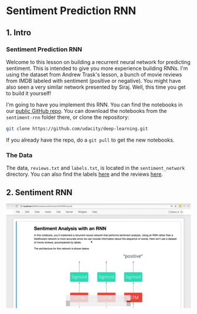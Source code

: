 # Sentiment Prediction RNN

## 1. Intro

### Sentiment Prediction RNN

Welcome to this lesson on building a recurrent neural network for predicting sentiment. This is intended to give you 
more experience building RNNs. I'm using the dataset from Andrew Trask's lesson, a bunch of movie reviews from IMDB 
labeled with sentiment (positive or negative). You might have also seen a very similar network presented by Siraj. 
Well, this time you get to build it yourself!

I'm going to have you implement this RNN. You can find the notebooks in our [public GitHub repo](https://github.com/udacity/deep-learning). You can download the 
notebooks from the `sentiment-rnn` folder there, or clone the repository:

```bash
git clone https://github.com/udacity/deep-learning.git
```

If you already have the repo, do a `git pull` to get the new notebooks.

### The Data

The data, `reviews.txt` and `labels.txt`, is located in the `sentiment_network` directory. You can also find the labels [here](https://github.com/udacity/deep-learning/blob/master/sentiment-network/labels.txt) 
and the reviews [here](https://github.com/udacity/deep-learning/blob/master/sentiment-network/reviews.txt).

## 2. Sentiment RNN

[![Video](readme/video1.png)](http://scrier.myqnapcloud.com:8080/share.cgi?ssid=0MZqBkd&ep=&path=%2FDeep.Learning%2F4.Recurrent-Networks%2F6.Sentiment-Prediction-RNN%2Freadme&filename=1_-_Sentiment_Prediction.mp4&fid=0MZqBkd&open=normal)


